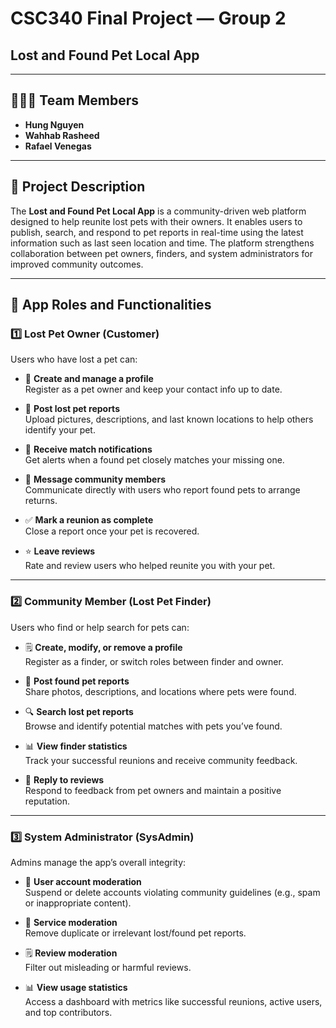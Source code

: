 
# CSC340 Final Project — Group 2
## Lost and Found Pet Local App

---

## 🧑‍🧜‍🦭 Team Members
- **Hung Nguyen**  
- **Wahhab Rasheed**  
- **Rafael Venegas**

---

## 📘 Project Description
The **Lost and Found Pet Local App** is a community-driven web platform designed to help reunite lost pets with their owners. It enables users to publish, search, and respond to pet reports in real-time using the latest information such as last seen location and time. The platform strengthens collaboration between pet owners, finders, and system administrators for improved community outcomes.

---

## 💼 App Roles and Functionalities

### 1️⃣ Lost Pet Owner (Customer)  
Users who have lost a pet can:
- 📝 **Create and manage a profile**  
  Register as a pet owner and keep your contact info up to date.
  
- 📌 **Post lost pet reports**  
  Upload pictures, descriptions, and last known locations to help others identify your pet.
  
- 🔔 **Receive match notifications**  
  Get alerts when a found pet closely matches your missing one.
  
- 💬 **Message community members**  
  Communicate directly with users who report found pets to arrange returns.
  
- ✅ **Mark a reunion as complete**  
  Close a report once your pet is recovered.
  
- ⭐ **Leave reviews**  
  Rate and review users who helped reunite you with your pet.

---

### 2️⃣ Community Member (Lost Pet Finder)  
Users who find or help search for pets can:
- 🗒️ **Create, modify, or remove a profile**  
  Register as a finder, or switch roles between finder and owner.

- 📸 **Post found pet reports**  
  Share photos, descriptions, and locations where pets were found.

- 🔍 **Search lost pet reports**  
  Browse and identify potential matches with pets you’ve found.

- 📊 **View finder statistics**  
  Track your successful reunions and receive community feedback.

- 💬 **Reply to reviews**  
  Respond to feedback from pet owners and maintain a positive reputation.

---

### 3️⃣ System Administrator (SysAdmin)
Admins manage the app’s overall integrity:
- 🚫 **User account moderation**  
  Suspend or delete accounts violating community guidelines (e.g., spam or inappropriate content).

- 🧹 **Service moderation**  
  Remove duplicate or irrelevant lost/found pet reports.

- 🗒️ **Review moderation**  
  Filter out misleading or harmful reviews.

- 📊 **View usage statistics**  
  Access a dashboard with metrics like successful reunions, active users, and top contributors.
